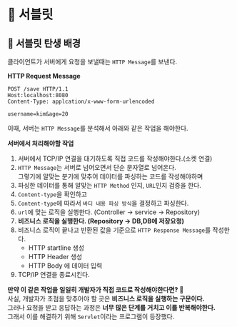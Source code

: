 # 📕 서블릿   
## 📖 서블릿 탄생 배경    
클라이언트가 서버에게 요청을 보낼때는 `HTTP Message`를 보낸다.           
    
 **HTTP Request Message**
 ```http
 POST /save HTTP/1.1
 Host:localhost:8080
 Content-Type: applcation/x-www-form-urlencoded
 
 username=kim&age=20
 ```
       
이때, 서버는 `HTTP Message`를 분석해서 아래와 같은 작업을 해야한다.          
            
**서버에서 처리해야할 작업**       
1. 서버에서 TCP/IP 연결을 대기하도록 직접 코드를 작성해야한다.(소켓 연결)     
2. `HTTP Message`는 서버로 넘어오면서 단순 문자열로 넘어온다.      
   그렇기에 알맞는 분기에 맞추어 데이터를 파싱하는 코드를 작성해야하며       
3. 파싱한 데이터를 통해 알맞는 `HTTP Method` 인지, `URL`인지 검증을 한다.  
4. `Content-type`을 확인하고   
5. `Content-type`에 따라서 `바디 내용 파싱 방식`을 결정하고 파싱한다.          
6. `url`에 맞는 로직을 실행한다. (Controller -> service -> Repository)  
7. **비즈니스 로직을 실행한다. (Repository -> DB,DB에 저장요청)**        
8. 비즈니스 로직이 끝나고 반환된 값을 기준으로 `HTTP Response Message`를 작성한다.     
    * HTTP startline 생성
    * HTTP Header 생성
    * HTTP Body 에 데이터 입력 
9. TCP/IP 연결을 종료시킨다.
     
**만약 이 같은 작업을 일일히 개발자가 직접 코드로 작성해야한다면? 🤔**   
사실, 개발자가 초점을 맞추어야 할 곳은 **비즈니스 로직을 실행하는 구문이다.**       
그러나 요청을 받고 응답하는 과정은 **너무 많은 단계를 거치고 이를 반복해야한다.**           
그래서 이를 해결하기 위해 `Servlet`이라는 프로그램이 등장했다.     






      




